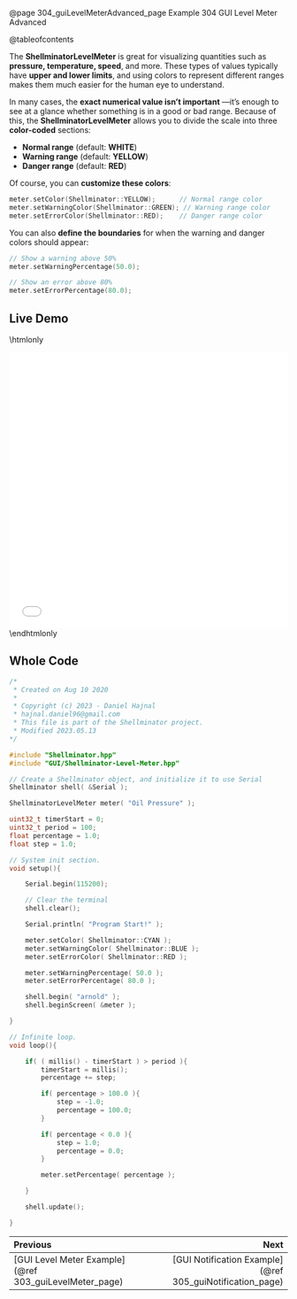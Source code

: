 @page 304_guiLevelMeterAdvanced_page Example 304 GUI Level Meter Advanced

@tableofcontents

The **ShellminatorLevelMeter** is great for visualizing quantities such as **pressure, temperature, speed**, and more. These types of values typically have **upper and lower limits**, and using colors to represent different ranges makes them much easier for the human eye to understand.  

In many cases, the **exact numerical value isn’t important** —it’s enough to see at a glance whether something is in a good or bad range. Because of this, the **ShellminatorLevelMeter** allows you to divide the scale into three **color-coded** sections:  

- **Normal range** (default: **WHITE**)  
- **Warning range** (default: **YELLOW**)  
- **Danger range** (default: **RED**)  

Of course, you can **customize these colors**:  

```cpp
meter.setColor(Shellminator::YELLOW);      // Normal range color  
meter.setWarningColor(Shellminator::GREEN); // Warning range color  
meter.setErrorColor(Shellminator::RED);    // Danger range color  
```

You can also **define the boundaries** for when the warning and danger colors should appear:  

```cpp
// Show a warning above 50%
meter.setWarningPercentage(50.0);

// Show an error above 80%
meter.setErrorPercentage(80.0);
```

## Live Demo

\htmlonly
<iframe id="demoFrame" src="webExamples/304_guiLevelMeterAdvanced.html" style="height:500px;width:100%;border:none;display:block;"></iframe>
\endhtmlonly

## Whole Code

```cpp
/*
 * Created on Aug 10 2020
 *
 * Copyright (c) 2023 - Daniel Hajnal
 * hajnal.daniel96@gmail.com
 * This file is part of the Shellminator project.
 * Modified 2023.05.13
*/

#include "Shellminator.hpp"
#include "GUI/Shellminator-Level-Meter.hpp"

// Create a Shellminator object, and initialize it to use Serial
Shellminator shell( &Serial );

ShellminatorLevelMeter meter( "Oil Pressure" );

uint32_t timerStart = 0;
uint32_t period = 100;
float percentage = 1.0;
float step = 1.0;

// System init section.
void setup(){

    Serial.begin(115200);

    // Clear the terminal
    shell.clear();

    Serial.println( "Program Start!" );

    meter.setColor( Shellminator::CYAN );
    meter.setWarningColor( Shellminator::BLUE );
    meter.setErrorColor( Shellminator::RED );

    meter.setWarningPercentage( 50.0 );
    meter.setErrorPercentage( 80.0 );

    shell.begin( "arnold" );
    shell.beginScreen( &meter );

}

// Infinite loop.
void loop(){

    if( ( millis() - timerStart ) > period ){
        timerStart = millis();
        percentage += step;

        if( percentage > 100.0 ){
            step = -1.0;
            percentage = 100.0;
        }

        if( percentage < 0.0 ){
            step = 1.0;
            percentage = 0.0;
        }

        meter.setPercentage( percentage );

    }

    shell.update();

}
```

<div class="section_buttons">
 
| Previous          |                         Next |
|:------------------|-----------------------------:|
|[GUI Level Meter Example](@ref 303_guiLevelMeter_page) | [GUI Notification Example](@ref 305_guiNotification_page) |
 
</div>